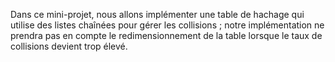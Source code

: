Dans ce mini-projet, nous allons implémenter une table de hachage qui utilise des listes chaînées pour gérer les collisions ; notre implémentation ne prendra pas en compte le redimensionnement de la table lorsque le taux de collisions devient trop élevé.
